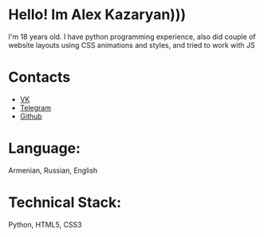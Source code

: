 # Hello! Im Alex Kazaryan)))
I'm 18 years old. I have python programming experience, also did couple of website layouts using CSS animations and styles, and tried to work with JS

# Contacts 
<ul>
  <li><a href="https://vk.com/otebites_nahuy">VK</a></li>
  <li><a href="https://t.me/sanykaz">Telegram</a></li>
  <li><a href="https://github.com/alexkaaz">Github</a></li>
</ul>

# Language: 
Armenian, Russian, English

# Technical Stack: 
Python, HTML5, CSS3

